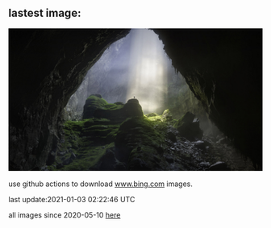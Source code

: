 ## lastest image:
![](images/LargestCave.jpg)

use github actions to download www.bing.com images.

last update:2021-01-03 02:22:46 UTC

all images since 2020-05-10 [here](https://github.com/counter2015/bing-daily-images/tree/master/images) 
